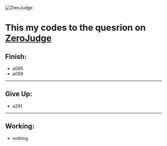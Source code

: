 ![ ZreoJudge](https://github.com/simbafs/zerojudge/blob/master/img/zj.png)  

This my codes to the quesrion on [ZeroJudge](https://zerojudge.tw/)
===================================================================
**Finish:**  
-----------
* a095  
* a059  
---
**Give Up:**  
------------
* a291    
---
**Working:**  
------------
* nothing
